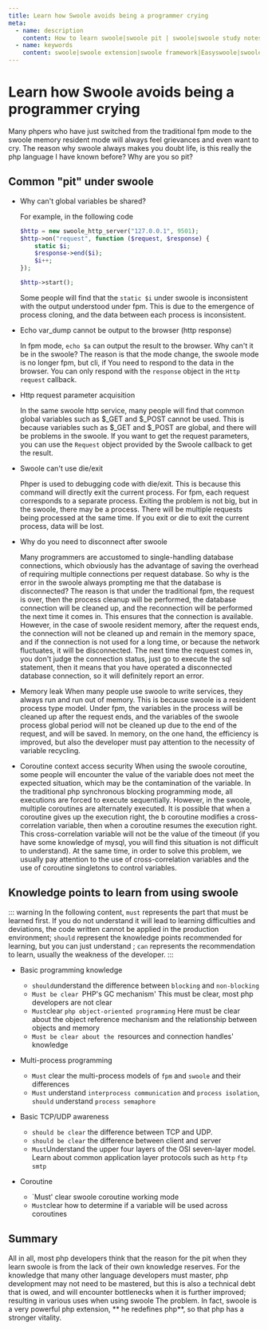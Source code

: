 ```yaml
---
title: Learn how Swoole avoids being a programmer crying
meta:
  - name: description
    content: How to learn swoole|swoole pit | swoole|swoole study notes
  - name: keywords
    content: swoole|swoole extension|swoole framework|Easyswoole|swoole|How to learn swoole|swoole pits|swoole study notes
---
```



# Learn how Swoole avoids being a programmer crying

Many phpers who have just switched from the traditional fpm mode to the swoole memory resident mode will always feel grievances and even want to cry. The reason why swoole always makes you doubt life, is this really the php language I have known before? Why are you so pit?

## Common "pit" under swoole

- Why can't global variables be shared?
  
    For example, in the following code
    ```php
    $http = new swoole_http_server("127.0.0.1", 9501);
    $http->on("request", function ($request, $response) {
        static $i;
        $response->end($i);
        $i++;
    });
    
    $http->start();
    ```
    Some people will find that the `static $i` under swoole is inconsistent with the output understood under fpm. This is due to the emergence of process cloning, and the data between each process is inconsistent.

- Echo var_dump cannot be output to the browser (http response)
  
    In fpm mode, `echo $a` can output the result to the browser. Why can't it be in the swoole? The reason is that the mode change, the swoole mode is no longer fpm, but cli, if You need to respond to the data in the browser. You can only respond with the `response` object in the `Http request` callback.

- Http request parameter acquisition

    In the same swoole http service, many people will find that common global variables such as $_GET and $_POST cannot be used. This is because variables such as $_GET and $_POST are global, and there will be problems in the swoole. If you want to get the request parameters, you can use the `Request` object provided by the Swoole callback to get the result.

- Swoole can't use die/exit
  
    Phper is used to debugging code with die/exit. This is because this command will directly exit the current process. For fpm, each request corresponds to a separate process. Exiting the problem is not big, but in the swoole, there may be a process. There will be multiple requests being processed at the same time. If you exit or die to exit the current process, data will be lost.

- Why do you need to disconnect after swoole     
  
    Many programmers are accustomed to single-handling database connections, which obviously has the advantage of saving the overhead of requiring multiple connections per request database. So why is the error in the swoole always prompting me that the database is disconnected? The reason is that under the traditional fpm, the request is over, then the process cleanup will be performed, the database connection will be cleaned up, and the reconnection will be performed the next time it comes in. This ensures that the connection is available. However, in the case of swoole resident memory, after the request ends, the connection will not be cleaned up and remain in the memory space, and if the connection is not used for a long time, or because the network fluctuates, it will be disconnected. The next time the request comes in, you don't judge the connection status, just go to execute the sql statement, then it means that you have operated a disconnected database connection, so it will definitely report an error.

- Memory leak
    When many people use swoole to write services, they always run and run out of memory. This is because swoole is a resident process type model. Under fpm, the variables in the process will be cleaned up after the request ends, and the variables of the swoole process global period will not be cleaned up due to the end of the request, and will be saved. In memory, on the one hand, the efficiency is improved, but also the developer must pay attention to the necessity of variable recycling.

- Coroutine context access security
    When using the swoole coroutine, some people will encounter the value of the variable does not meet the expected situation, which may be the contamination of the variable. In the traditional php synchronous blocking programming mode, all executions are forced to execute sequentially. However, in the swoole, multiple coroutines are alternately executed. It is possible that when a coroutine gives up the execution right, the b coroutine modifies a cross-correlation variable, then when a coroutine resumes the execution right. This cross-correlation variable will not be the value of the timeout (if you have some knowledge of mysql, you will find this situation is not difficult to understand). At the same time, in order to solve this problem, we usually pay attention to the use of cross-correlation variables and the use of coroutine singletons to control variables.
## Knowledge points to learn from using swoole

::: warning 
In the following content, `must` represents the part that must be learned first. If you do not understand it will lead to learning difficulties and deviations, the code written cannot be applied in the production environment; `should` represent the knowledge points recommended for learning, but you can just understand ; `can` represents the recommendation to learn, usually the weakness of the developer.
:::

- Basic programming knowledge
  - ` should `understand the difference between `blocking` and `non-blocking`
  - `Must be clear `PHP's GC mechanism' This must be clear, most php developers are not clear
  - `Must`clear `php object-oriented programming` Here must be clear about the object reference mechanism and the relationship between objects and memory
  - `Must be clear about the `resources and connection handles' knowledge
  
- Multi-process programming
  - `Must` clear the multi-process models of `fpm` and `swoole` and their differences
  - `Must` understand `interprocess communication` and `process isolation`, `should` understand `process semaphore`

- Basic TCP/UDP awareness
  - `should be clear` the difference between TCP and UDP.
  - `should be clear` the difference between client and server
  - `Must`Understand the upper four layers of the OSI seven-layer model. Learn about common application layer protocols such as `http` `ftp` `smtp`

- Coroutine
  - `Must' clear swoole coroutine working mode
  - `Must`clear how to determine if a variable will be used across coroutines

## Summary

All in all, most php developers think that the reason for the pit when they learn swoole is from the lack of their own knowledge reserves. For the knowledge that many other language developers must master, php development may not need to be mastered, but this is also a technical debt that is owed, and will encounter bottlenecks when it is further improved; resulting in various uses when using swoole The problem. In fact, swoole is a very powerful php extension, ** he redefines php**, so that php has a stronger vitality.
